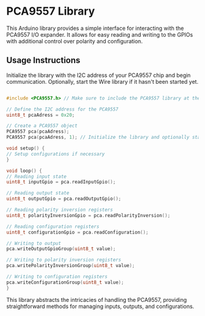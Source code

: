 # PCA9557 Library

This Arduino library provides a simple interface for interacting with the PCA9557 I/O expander. It allows for easy reading and writing to the GPIOs with additional control over polarity and configuration.
 ## Usage Instructions

Initialize the library with the I2C address of your PCA9557 chip and begin communication. Optionally, start the Wire library if it hasn't been started yet.
 ```cpp 

#include <PCA9557.h> // Make sure to include the PCA9557 library at the top of your sketch

// Define the I2C address for the PCA9557
uint8_t pcaAdress = 0x20;

// Create a PCA9557 object
PCA9557 pca(pcaAdress);
PCA9557 pca(pcaAdress, 1); // Initialize the library and optionally start the Wire library

void setup() {
// Setup configurations if necessary
}

void loop() {
// Reading input state
uint8_t inputGpio = pca.readInputGpio();

// Reading output state
uint8_t outputGpio = pca.readOutputGpio();

// Reading polarity inversion registers
uint8_t polarityInversionGpio = pca.readPolarityInversion();

// Reading configuration registers
uint8_t configurationGpio = pca.readConfiguration();

// Writing to output
pca.writeOutputGpioGroup(uint8_t value);

// Writing to polarity inversion registers
pca.writePolarityInversionGroup(uint8_t value);

// Writing to configuration registers
pca.writeConfigurationGroup(uint8_t value);
}
 ``` 

This library abstracts the intricacies of handling the PCA9557, providing straightforward methods for managing inputs, outputs, and configurations.
